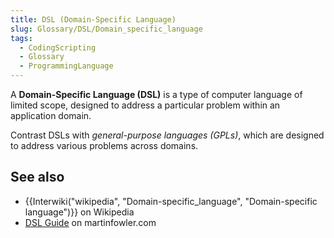 ```yaml
---
title: DSL (Domain-Specific Language)
slug: Glossary/DSL/Domain_specific_language
tags:
  - CodingScripting
  - Glossary
  - ProgrammingLanguage
---
```

A **Domain-Specific Language (DSL)** is a type of computer language of limited scope, designed to address a particular problem within an application domain.

Contrast DSLs with *general-purpose languages (GPLs)*, which are designed to address various problems across domains.

## See also

- {{Interwiki("wikipedia", "Domain-specific_language", "Domain-specific language")}} on Wikipedia
- [DSL Guide](https://martinfowler.com/dsl.html) on martinfowler.com
